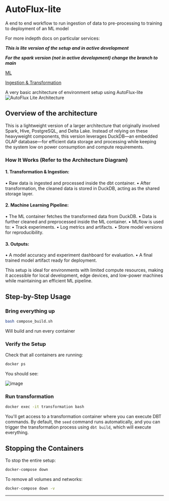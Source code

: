 # AutoFlux-lite
A end to end workflow to run ingestion of data to pre-processing to training to deployment of an ML model

For more indepth docs on particular services:

***This is lite version of the setup and in active development***

***For the spark version (not in active development) change the branch to main***

[ML](/ml/README.md) 

[Ingestion & Transformation](/transformation/README.md)

A very basic architecture of environment setup using AutoFlux-lite
![AutoFlux Lite Architecture](https://github.com/user-attachments/assets/f8f2339f-d954-43b1-8e66-53f06065d03b)


## Overview of the architecture

This is a lightweight version of a larger architecture that originally involved Spark, Hive, PostgreSQL, and Delta Lake. Instead of relying on these heavyweight components, this version leverages DuckDB—an embedded OLAP database—for efficient data storage and processing while keeping the system low on power consumption and compute requirements.

### How It Works (Refer to the Architecture Diagram)

#### 1.	Transformation & Ingestion:
•	Raw data is ingested and processed inside the dbt container.
•	After transformation, the cleaned data is stored in DuckDB, acting as the shared storage layer.
#### 2.	Machine Learning Pipeline:
•	The ML container fetches the transformed data from DuckDB.
•	Data is further cleaned and preprocessed inside the ML container.
•	MLflow is used to:
•	Track experiments.
•	Log metrics and artifacts.
•	Store model versions for reproducibility.
#### 3.	Outputs:
•	A model accuracy and experiment dashboard for evaluation.
•	A final trained model artifact ready for deployment.

This setup is ideal for environments with limited compute resources, making it accessible for local development, edge devices, and low-power machines while maintaining an efficient ML pipeline.

## **Step-by-Step Usage**

### **Bring everything up**

```bash
bash compose_build.sh
```
Will build and run every container

### **Verify the Setup**

Check that all containers are running:

```bash
docker ps
```

You should see:

![image](https://github.com/user-attachments/assets/184686ef-51ec-4726-a8f6-b26583e92b8a)

### **Run transformation**

```bash
docker exec -it transformation bash
```
You'll get access to a transformation container where you can execute DBT commands. By default, the `seed` command runs automatically, and you can trigger the transformation process using `dbt build`, which will execute everything.


## **Stopping the Containers**

To stop the entire setup:

```bash
docker-compose down
```

To remove all volumes and networks:

```bash
docker-compose down -v
```

---

